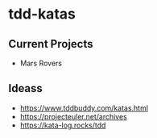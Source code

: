 # tdd-katas

## Current Projects 
- Mars Rovers

## Ideass
- https://www.tddbuddy.com/katas.html
- https://projecteuler.net/archives
- https://kata-log.rocks/tdd

